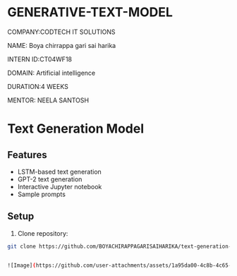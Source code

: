 # GENERATIVE-TEXT-MODEL

COMPANY:CODTECH IT SOLUTIONS

NAME: Boya chirrappa gari sai harika

INTERN ID:CT04WF18

DOMAIN: Artificial intelligence

DURATION:4 WEEKS

MENTOR: NEELA SANTOSH

# Text Generation Model

## Features
- LSTM-based text generation
- GPT-2 text generation
- Interactive Jupyter notebook
- Sample prompts

## Setup
1. Clone repository:
```bash
git clone https://github.com/BOYACHIRAPPAGARISAIHARIKA/text-generation-project.git


![Image](https://github.com/user-attachments/assets/1a95da00-4c8b-4c65-8bb4-d719affb95b3)
